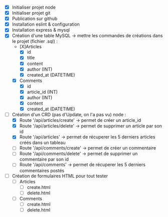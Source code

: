 - [X] Initialiser projet node
- [X] Initialiser projet git
- [X] Publication sur github
- [X] Installation eslint & configuration
- [X] Installation express & mysql
- [X] Création d'une table MySQL -> mettre les commandes de créations dans le projet (fichier .sql) :
    - [X]Articles
        - [X] id
        - [X] title
        - [X] content
        - [X] author (INT)
        - [X] created_at (DATETIME)
    - [X] Comments
        - [X] id
        - [X] article_id (INT)
        - [X] author (INT)
        - [X] content
        - [X] created_at (DATETIME)
- [ ] Création d'un CRD (pas d'Update, on l'a pas vu) node :
    - [X] Route '/api/articles/create' -> permet de créer un article_id
    - [X] Route '/api/articles/delete' -> permet de supprimer un article par son id
    - [X] Route '/api/articles' -> permet de récuperer les 5 derniers articles créés dans un tableau
    - [ ] Route '/api/comments/create' -> permet de créer un commentaire
    - [ ] Route '/api/comments/delete' -> permet de supprimer un commentaire par son id
    - [ ] Route '/api/comments' -> permet de récuperer les 5 derniers commentaires postés
- [ ] Création de formulaires HTML pour tout tester
    - [ ] Articles
        - [ ] create.html
        - [ ] delete.html
    - [ ] Comments
        - [ ] create.html
        - [ ] delete.html